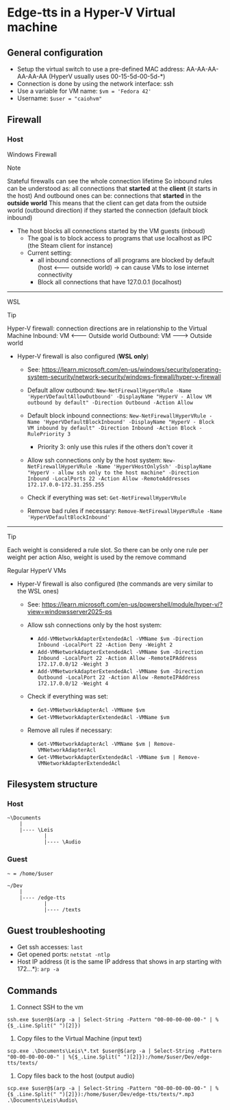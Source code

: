# Edge-tts in a Hyper-V Virtual machine

## General configuration

* Setup the virtual switch to use a pre-defined MAC address: AA-AA-AA-AA-AA-AA (HyperV usually uses 00-15-5d-00-5d-*)
* Connection is done by using the network interface: ssh
* Use a variable for VM name: `$vm = 'Fedora 42'`
* Username: `$user = "caiohvm"`

## Firewall

### Host

Windows Firewall

> [!NOTE]
> Stateful firewalls can see the whole connection lifetime
> So inbound rules can be understood as: all connections that **started** at the **client** (it starts in the host)
> And outbound ones can be: connections that **started** in the **outside world**
> This means that the client can get data from the outside world (outbound direction) if they started the connection (default block inbound)

* The host blocks all connections started by the VM guests (inboud)
    * The goal is to block access to programs that use localhost as IPC (the Steam client for instance)
    * Current setting:
        * all inbound connections of all programs are blocked by default (host <--- outside world) -> can cause VMs to lose internet connectivity
        * Block all connections that have 127.0.0.1 (localhost)

---

WSL

> [!TIP]
> Hyper-V firewall: connection directions are in relationship to the Virtual Machine
> Inbound: VM <--- Outside world
> Outbound: VM ---> Outside world

* Hyper-V firewall is also configured (**WSL only**)
    * See: https://learn.microsoft.com/en-us/windows/security/operating-system-security/network-security/windows-firewall/hyper-v-firewall

    * Default allow outbound: `New-NetFirewallHyperVRule -Name 'HyperVDefaultAllowOutbound' -DisplayName "HyperV - Allow VM outbound by default" -Direction Outbound -Action Allow`

    * Default block inbound connections: `New-NetFirewallHyperVRule -Name 'HyperVDefaultBlockInbound' -DisplayName "HyperV - Block VM inbound by default" -Direction Inbound -Action Block -RulePriority 3`
        * Priority 3: only use this rules if the others don't cover it

    * Allow ssh connections only by the host system: `New-NetFirewallHyperVRule -Name 'HyperVHostOnlySsh' -DisplayName "HyperV - allow ssh only to the host machine" -Direction Inbound -LocalPorts 22 -Action Allow -RemoteAddresses 172.17.0.0-172.31.255.255`

    * Check if everything was set: `Get-NetFirewallHyperVRule`

    * Remove bad rules if necessary: `Remove-NetFirewallHyperVRule -Name 'HyperVDefaultBlockInbound'`

---

> [!TIP]
> Each weight is considered a rule slot. So there can be only one rule per weight per action
> Also, weight is used by the remove command

Regular HyperV VMs

* Hyper-V firewall is also configured (the commands are very similar to the WSL ones)
    * See: https://learn.microsoft.com/en-us/powershell/module/hyper-v/?view=windowsserver2025-ps

    * Allow ssh connections only by the host system:
        * `Add-VMNetworkAdapterExtendedAcl -VMName $vm -Direction Inbound -LocalPort 22 -Action Deny -Weight 2`
        * `Add-VMNetworkAdapterExtendedAcl -VMName $vm -Direction Inbound -LocalPort 22 -Action Allow -RemoteIPAddress 172.17.0.0/12 -Weight 3`
        * `Add-VMNetworkAdapterExtendedAcl -VMName $vm -Direction Outbound -LocalPort 22 -Action Allow -RemoteIPAddress 172.17.0.0/12 -Weight 4`

    * Check if everything was set:
        * `Get-VMNetworkAdapterAcl -VMName $vm`
        * `Get-VMNetworkAdapterExtendedAcl -VMName $vm`

    * Remove all rules if necessary:
        * `Get-VMNetworkAdapterAcl -VMName $vm | Remove-VMNetworkAdapterAcl`
        * `Get-VMNetworkAdapterExtendedAcl -VMName $vm | Remove-VMNetworkAdapterExtendedAcl`

## Filesystem structure

### Host
```
~\Documents
    |
    |---- \Leis
            |
            |---- \Audio
```

### Guest

`~ = /home/$user`

```
~/Dev
    |
    |---- /edge-tts
            |
            |---- /texts
```

## Guest troubleshooting

* Get ssh accesses: `last`
* Get opened ports: `netstat -ntlp`
* Host IP address (it is the same IP address that shows in arp starting with 172.*.*.*): `arp -a`

## Commands

1. Connect SSH to the vm
```
ssh.exe $user@$(arp -a | Select-String -Pattern "00-00-00-00-00-" | %{$_.Line.Split(" ")[2]})
```

1. Copy files to the Virtual Machine (input text)
```
scp.exe .\Documents\Leis\*.txt $user@$(arp -a | Select-String -Pattern "00-00-00-00-00-" | %{$_.Line.Split(" ")[2]}):/home/$user/Dev/edge-tts/texts/
```


1. Copy files back to the host (output audio)
```
scp.exe $user@$(arp -a | Select-String -Pattern "00-00-00-00-00-" | %{$_.Line.Split(" ")[2]}):/home/$user/Dev/edge-tts/texts/*.mp3 .\Documents\Leis\Audio\
```
